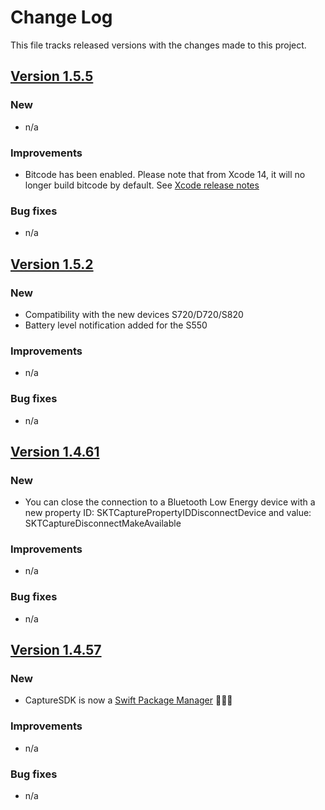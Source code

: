 # Change Log
This file tracks released versions with the changes made to this project.

## [Version 1.5.5](https://github.com/SocketMobile/swift-package-capturesdk/releases/tag/1.5.5)
### New
  * n/a

### Improvements
  * Bitcode has been enabled. Please note that from Xcode 14, it will no longer build bitcode by default. See [Xcode release notes](https://developer.apple.com/documentation/Xcode-Release-Notes/xcode-14-release-notes)

### Bug fixes
  * n/a

## [Version 1.5.2](https://github.com/SocketMobile/swift-package-capturesdk/releases/tag/1.5.2)
### New
  * Compatibility with the new devices S720/D720/S820
  * Battery level notification added for the S550

### Improvements
  * n/a

### Bug fixes
  * n/a

## [Version 1.4.61](https://github.com/SocketMobile/swift-package-capturesdk/releases/tag/1.4.61)
### New
  * You can close the connection to a Bluetooth Low Energy device with a new property ID: SKTCapturePropertyIDDisconnectDevice and value: SKTCaptureDisconnectMakeAvailable

### Improvements
  * n/a

### Bug fixes
  * n/a

## [Version 1.4.57](https://github.com/SocketMobile/swift-package-capturesdk/releases/tag/1.4.57)
### New
  * CaptureSDK is now a [Swift Package Manager](https://github.com/SocketMobile/swift-package-capturesdk) 🎉🎉🎉

### Improvements
  * n/a

### Bug fixes
  * n/a